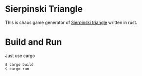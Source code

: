 # Sierpinski Triangle

This is chaos game generator of [Sierpinski triangle](https://en.wikipedia.org/wiki/Sierpinski_triangle) written in rust.

# Build and Run

Just use cargo

```
$ cargo build
$ cargo run
```
